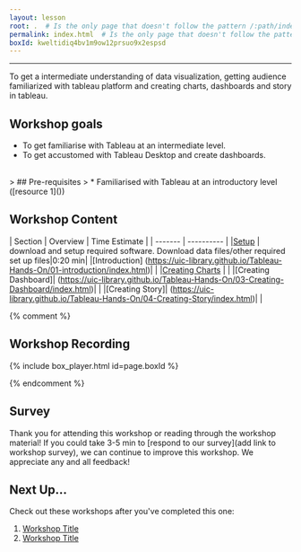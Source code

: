 ```yaml
---
layout: lesson
root: .  # Is the only page that doesn't follow the pattern /:path/index.html
permalink: index.html  # Is the only page that doesn't follow the pattern /:path/index.html
boxId: kweltidiq4bv1m9ow12prsuo9x2espsd
---
```



-------------------------------------------
To get a intermediate understanding of data visualization, getting audience familiarized with tableau platform and creating charts, 
dashboards and story in tableau.


## Workshop goals
- To get familiarise with Tableau at an intermediate level.
- To get accustomed with Tableau Desktop and create dashboards.

<br>
> ## Pre-requisites
> * Familiarised with Tableau at an introductory level ([resource 1]())


## Workshop Content 

| Section    | Overview | Time Estimate |
| ------- | ---------- |
|[Setup](https://uic-library.github.io/workshop-template/00-setup/index.html)    | download and setup required software. Download data files/other required set up files|0:20 min|
|[Introduction] (https://uic-library.github.io/Tableau-Hands-On/01-introduction/index.html)| | 
|[Creating Charts](https://uic-library.github.io/Tableau-Hands-On/02-Creating-Charts/index.html) | | 
|[Creating Dashboard]| (https://uic-library.github.io/Tableau-Hands-On/03-Creating-Dashboard/index.html)| | 
|[Creating Story]| (https://uic-library.github.io/Tableau-Hands-On/04-Creating-Story/index.html)| | 

{% comment %}

## Workshop Recording

{% include box_player.html id=page.boxId %}

{% endcomment %}

## Survey

Thank you for attending this workshop or reading through the workshop material! If you could take 3-5 min to [respond to our survey](add link to workshop survey), we can continue to improve this workshop. We appreciate any and all feedback!


## Next Up...
Check out these workshops after you've completed this one:
1. [Workshop Title]()
2. [Workshop Title]()

